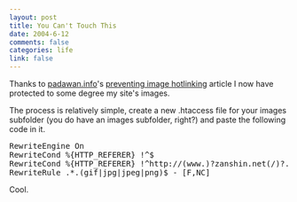 ```yaml
--- 
layout: post
title: You Can't Touch This
date: 2004-6-12
comments: false
categories: life
link: false
---
```

Thanks to <a href="http://www.padawan.info/" title="padawan.info">padawan.info</a>'s <a href="http://www.padawan.info/weblog/preventing_image_hotlinking.html" title="preventing image hotlinking">preventing image hotlinking</a> article I now have protected to some degree my site's images.

The process is relatively simple, create a new .htaccess file for your images subfolder (you do have an images subfolder, right?) and paste the following code in it.
<pre>
RewriteEngine On
RewriteCond %{HTTP_REFERER} !^$
RewriteCond %{HTTP_REFERER} !^http://(www.)?zanshin.net(/)?.*$ [NC]
RewriteRule .*.(gif|jpg|jpeg|png)$ - [F,NC]</pre>
Cool.
